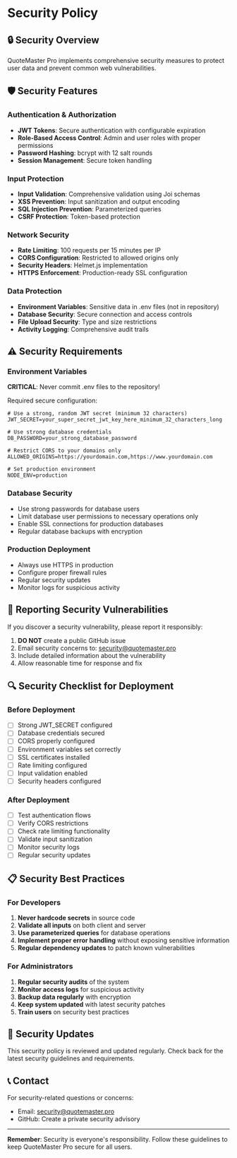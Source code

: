 # Security Policy

## 🔒 Security Overview

QuoteMaster Pro implements comprehensive security measures to protect user data and prevent common web vulnerabilities.

## 🛡️ Security Features

### Authentication & Authorization
- **JWT Tokens**: Secure authentication with configurable expiration
- **Role-Based Access Control**: Admin and user roles with proper permissions
- **Password Hashing**: bcrypt with 12 salt rounds
- **Session Management**: Secure token handling

### Input Protection
- **Input Validation**: Comprehensive validation using Joi schemas
- **XSS Prevention**: Input sanitization and output encoding
- **SQL Injection Prevention**: Parameterized queries
- **CSRF Protection**: Token-based protection

### Network Security
- **Rate Limiting**: 100 requests per 15 minutes per IP
- **CORS Configuration**: Restricted to allowed origins only
- **Security Headers**: Helmet.js implementation
- **HTTPS Enforcement**: Production-ready SSL configuration

### Data Protection
- **Environment Variables**: Sensitive data in .env files (not in repository)
- **Database Security**: Secure connection and access controls
- **File Upload Security**: Type and size restrictions
- **Activity Logging**: Comprehensive audit trails

## ⚠️ Security Requirements

### Environment Variables
**CRITICAL**: Never commit .env files to the repository!

Required secure configuration:
```env
# Use a strong, random JWT secret (minimum 32 characters)
JWT_SECRET=your_super_secret_jwt_key_here_minimum_32_characters_long

# Use strong database credentials
DB_PASSWORD=your_strong_database_password

# Restrict CORS to your domains only
ALLOWED_ORIGINS=https://yourdomain.com,https://www.yourdomain.com

# Set production environment
NODE_ENV=production
```

### Database Security
- Use strong passwords for database users
- Limit database user permissions to necessary operations only
- Enable SSL connections for production databases
- Regular database backups with encryption

### Production Deployment
- Always use HTTPS in production
- Configure proper firewall rules
- Regular security updates
- Monitor logs for suspicious activity

## 🚨 Reporting Security Vulnerabilities

If you discover a security vulnerability, please report it responsibly:

1. **DO NOT** create a public GitHub issue
2. Email security concerns to: security@quotemaster.pro
3. Include detailed information about the vulnerability
4. Allow reasonable time for response and fix

## 🔍 Security Checklist for Deployment

### Before Deployment
- [ ] Strong JWT_SECRET configured
- [ ] Database credentials secured
- [ ] CORS properly configured
- [ ] Environment variables set correctly
- [ ] SSL certificates installed
- [ ] Rate limiting configured
- [ ] Input validation enabled
- [ ] Security headers configured

### After Deployment
- [ ] Test authentication flows
- [ ] Verify CORS restrictions
- [ ] Check rate limiting functionality
- [ ] Validate input sanitization
- [ ] Monitor security logs
- [ ] Regular security updates

## 📋 Security Best Practices

### For Developers
1. **Never hardcode secrets** in source code
2. **Validate all inputs** on both client and server
3. **Use parameterized queries** for database operations
4. **Implement proper error handling** without exposing sensitive information
5. **Regular dependency updates** to patch known vulnerabilities

### For Administrators
1. **Regular security audits** of the system
2. **Monitor access logs** for suspicious activity
3. **Backup data regularly** with encryption
4. **Keep system updated** with latest security patches
5. **Train users** on security best practices

## 🔄 Security Updates

This security policy is reviewed and updated regularly. Check back for the latest security guidelines and requirements.

## 📞 Contact

For security-related questions or concerns:
- Email: security@quotemaster.pro
- GitHub: Create a private security advisory

---

**Remember**: Security is everyone's responsibility. Follow these guidelines to keep QuoteMaster Pro secure for all users.
